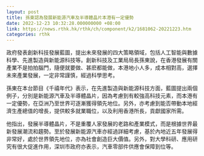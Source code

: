 ```yaml
---
layout: post
title: 孫東認為發展新能源汽車及半導體晶片本港有一定優勢
date: 2022-12-23 10:32:28.000000000 +08:00
link: https://news.rthk.hk/rthk/ch/component/k2/1681062-20221223.htm
categories: rthk
---
```


政府發表創新科技發展藍圖，提出未來發展的四大策略領域，包括人工智能與數據科學、先進製造與新能源科技等。創新科技及工業局局長孫東說，在香港發展有關產業不是拍拍腦門，隨便就要做、甚麽都能做，本港地小人多，成本相對高，選擇未來產業發展，一定非常謹慎，經過科學思考。

孫東在本台節目《千禧年代》表示，在先進製造與新能源科技方面，藍圖提出兩個例子，分別是新能源汽車及半導體晶片，因為考慮到有較強高科技元素，而本港有一定優勢，在亞洲乃至世界可逐漸獲得領先地位。另外，亦考慮到能否帶動本地經濟生產總值的增長，提供較多就業職位，以及利用香港所長，貢獻國家所需。

他指出，發展半導體晶片，不是重覆人家發展的老路和產業模式，而是根據世界最新發展潮流和趨勢。至於發展新能源汽車亦經過詳細考慮，基於內地近五年發展得非常好，處於世界領先地位，亦為社會創造巨大價值。另外，對大學科研、應用研究有很大促進作用，深圳市政府亦表示，汽車零部件供應會保障到位等。

